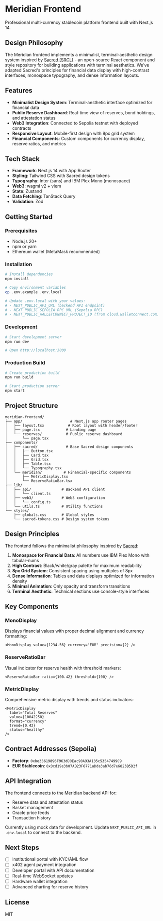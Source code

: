 # Meridian Frontend

Professional multi-currency stablecoin platform frontend built with Next.js 14.

## Design Philosophy

The Meridian frontend implements a minimalist, terminal-aesthetic design system inspired by [Sacred (SRCL)](https://github.com/internet-development/www-sacred) - an open-source React component and style repository for building applications with terminal aesthetics. We've adapted Sacred's principles for financial data display with high-contrast interfaces, monospace typography, and dense information layouts.

## Features

- **Minimalist Design System**: Terminal-aesthetic interface optimized for financial data
- **Public Reserve Dashboard**: Real-time view of reserves, bond holdings, and attestation status  
- **Web3 Integration**: Connected to Sepolia testnet with deployed contracts
- **Responsive Layout**: Mobile-first design with 8px grid system
- **Financial Components**: Custom components for currency display, reserve ratios, and metrics

## Tech Stack

- **Framework**: Next.js 14 with App Router
- **Styling**: Tailwind CSS with Sacred design tokens
- **Typography**: Inter (sans) and IBM Plex Mono (monospace)
- **Web3**: wagmi v2 + viem
- **State**: Zustand
- **Data Fetching**: TanStack Query
- **Validation**: Zod

## Getting Started

### Prerequisites

- Node.js 20+
- npm or yarn
- Ethereum wallet (MetaMask recommended)

### Installation

```bash
# Install dependencies
npm install

# Copy environment variables
cp .env.example .env.local

# Update .env.local with your values:
# - NEXT_PUBLIC_API_URL (backend API endpoint)
# - NEXT_PUBLIC_SEPOLIA_RPC_URL (Sepolia RPC)
# - NEXT_PUBLIC_WALLETCONNECT_PROJECT_ID (from cloud.walletconnect.com)
```

### Development

```bash
# Start development server
npm run dev

# Open http://localhost:3000
```

### Production Build

```bash
# Create production build
npm run build

# Start production server
npm start
```

## Project Structure

```
meridian-frontend/
├── app/                      # Next.js app router pages
│   ├── layout.tsx           # Root layout with header/footer
│   ├── page.tsx            # Landing page
│   └── reserves/           # Public reserve dashboard
│       └── page.tsx
├── components/
│   ├── sacred/             # Base Sacred design components
│   │   ├── Button.tsx
│   │   ├── Card.tsx
│   │   ├── Grid.tsx
│   │   ├── Table.tsx
│   │   └── Typography.tsx
│   └── meridian/          # Financial-specific components
│       ├── MetricDisplay.tsx
│       └── ReserveRatioBar.tsx
├── lib/
│   ├── api/              # Backend API client
│   │   └── client.ts
│   ├── web3/             # Web3 configuration
│   │   └── config.ts
│   └── utils.ts          # Utility functions
└── styles/
    ├── globals.css       # Global styles
    └── sacred-tokens.css # Design system tokens
```

## Design Principles

The frontend follows the minimalist philosophy inspired by [Sacred](https://github.com/internet-development/www-sacred):

1. **Monospace for Financial Data**: All numbers use IBM Plex Mono with tabular-nums
2. **High Contrast**: Black/white/gray palette for maximum readability
3. **8px Grid System**: Consistent spacing using multiples of 8px
4. **Dense Information**: Tables and data displays optimized for information density
5. **Minimal Animation**: Only opacity and transform transitions
6. **Terminal Aesthetic**: Technical sections use console-style interfaces

## Key Components

### MonoDisplay
Displays financial values with proper decimal alignment and currency formatting:
```tsx
<MonoDisplay value={1234.56} currency="EUR" precision={2} />
```

### ReserveRatioBar
Visual indicator for reserve health with threshold markers:
```tsx
<ReserveRatioBar ratio={100.42} threshold={100} />
```

### MetricDisplay
Comprehensive metric display with trends and status indicators:
```tsx
<MetricDisplay 
  label="Total Reserves"
  value={10042250}
  format="currency"
  trend={0.42}
  status="healthy"
/>
```

## Contract Addresses (Sepolia)

- **Factory**: `0xbe35619896F963dD0Eac90A93A135c53547499C9`
- **EUR Stablecoin**: `0xDcd19e3b07AB23F6771aDda3ab76d7e6823B5D2f`

## API Integration

The frontend connects to the Meridian backend API for:
- Reserve data and attestation status
- Basket management
- Oracle price feeds
- Transaction history

Currently using mock data for development. Update `NEXT_PUBLIC_API_URL` in `.env.local` to connect to the backend.

## Next Steps

- [ ] Institutional portal with KYC/AML flow
- [ ] x402 agent payment integration
- [ ] Developer portal with API documentation
- [ ] Real-time WebSocket updates
- [ ] Hardware wallet integration
- [ ] Advanced charting for reserve history

## License

MIT